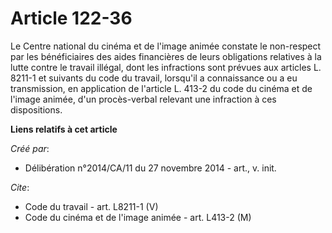 # Article 122-36

Le Centre national du cinéma et de l'image animée constate le non-respect par les bénéficiaires des aides financières de
leurs obligations relatives à la lutte contre le travail illégal, dont les infractions sont prévues aux articles L. 8211-1 et
suivants du code du travail, lorsqu'il a connaissance ou a eu transmission, en application de l'article L. 413-2 du code du
cinéma et de l'image animée, d'un procès-verbal relevant une infraction à ces dispositions.

**Liens relatifs à cet article**

_Créé par_:

  - Délibération n°2014/CA/11 du 27 novembre 2014 - art., v. init.

_Cite_:

  - Code du travail - art. L8211-1 (V)
  - Code du cinéma et de l'image animée - art. L413-2 (M)
